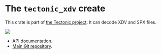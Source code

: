 # The `tectonic_xdv` create

This crate is part of
[the Tectonic project](https://tectonic-typesetting.github.io/en-US/). It can
decode XDV and SPX files.

[![](http://meritbadge.herokuapp.com/tectonic_xdv)](https://crates.io/crates/tectonic_xdv)

- [API documentation](https://docs.rs/tectonic_xdv/).
- [Main Git repository](https://github.com/tectonic-typesetting/tectonic/).
